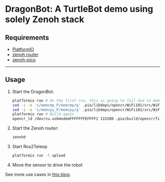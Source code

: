 # DragonBot: A TurtleBot demo using solely Zenoh stack

## **Requirements**

 * [PlatformIO](https://platformio.org)
 * [zenoh router](http://zenoh.io/docs/getting-started/quick-test/)
 * [zenoh-pico](https://github.com/eclipse-zenoh/zenoh-pico)

-----
## **Usage**

 1. Start the DragonBot:
      ```bash
      platformio run # On the first run, this is going to fail due to memcmp_P / memcpy_P in WiFi101 library, so need to run the following command:
      sed -i -e 's/memcmp_P/memcmp/g' .pio/libdeps/opencr/WiFi101/src/WiFiMDNSResponder.cpp
      sed -i -e 's/memcpy_P/memcpy/g' .pio/libdeps/opencr/WiFi101/src/WiFiMDNSResponder.cpp
      platformio run # Build again
      opencr_ld /dev/cu.usbmodemFFFFFFFEFFFF1 115200 .pio/build/opencr/firmware.bin 1 # Upload to board
      ```
 2. Start the Zenoh router:
      ```bash
      zenohd
      ```
 3. Start Ros2Teleop
      ```bash
      platformio run -t upload
      ```
 4. Move the sensor to drive the robot

See more use cases in [this blog](https://zenoh.io/blog/2022-02-02-dragonbot).

